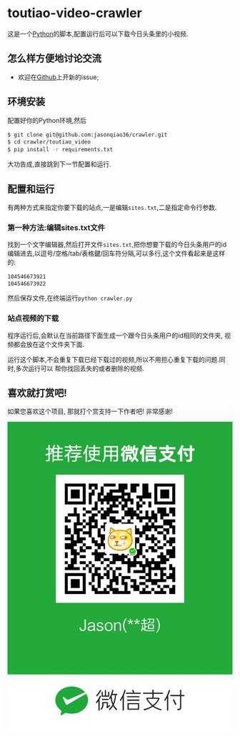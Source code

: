 toutiao-video-crawler
===============

这是一个[Python](https://www.python.org)的脚本,配置运行后可以下载今日头条里的小视频.

## 怎么样方便地讨论交流

* 欢迎在[Github](https://github.com/jasonqiao36/crawler/issues)上开新的issue;

## 环境安装

配置好你的Python环境,然后

```bash
$ git clone git@github.com:jasonqiao36/crawler.git
$ cd crawler/toutiao_video
$ pip install -r requirements.txt
```

大功告成,直接跳到下一节配置和运行.


## 配置和运行

有两种方式来指定你要下载的站点,一是编辑`sites.txt`,二是指定命令行参数.

### 第一种方法:编辑sites.txt文件

找到一个文字编辑器,然后打开文件`sites.txt`,把你想要下载的今日头条用户的id编辑进去,以逗号/空格/tab/表格鍵/回车符分隔,可以多行,这个文件看起来是这样的:

```
104546673921
104546673922
```

然后保存文件,在终端运行`python crawler.py`


### 站点视频的下载

程序运行后,会默认在当前路径下面生成一个跟今日头条用户的id相同的文件夹,
视频都会放在这个文件夹下面.

运行这个脚本,不会重复下载已经下载过的视频,所以不用担心重复下载的问题.同时,多次运行可以
帮你找回丢失的或者删除的视频.


## 喜欢就打赏吧!

如果您喜欢这个项目, 那就打个赏支持一下作者吧! 非常感谢!
<p align="center">
    <img src="./images/wechat.jpg">
</p>
